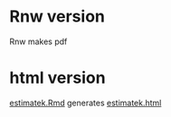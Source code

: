 # Rnw version

Rnw makes pdf

# html version

[estimatek.Rmd](estimatek.Rmd) generates [estimatek.html](https://cdn.rawgit.com/lgatto/spr/master/estimate/estimatek.html)
